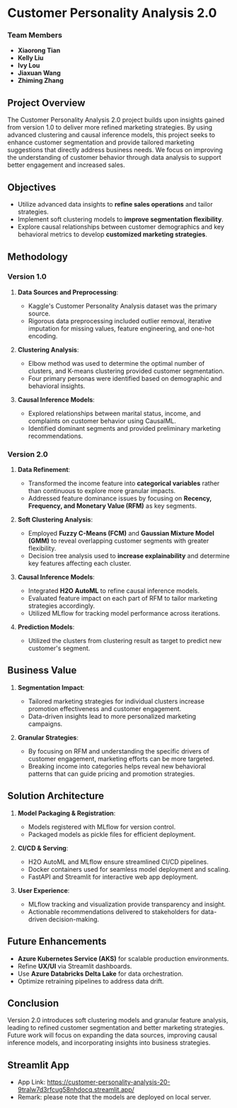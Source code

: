 # Customer Personality Analysis 2.0

### Team Members
- **Xiaorong Tian**
- **Kelly Liu**
- **Ivy Lou**
- **Jiaxuan Wang**
- **Zhiming Zhang**

## Project Overview
The Customer Personality Analysis 2.0 project builds upon insights gained from version 1.0 to deliver more refined marketing strategies. By using advanced clustering and causal inference models, this project seeks to enhance customer segmentation and provide tailored marketing suggestions that directly address business needs. We focus on improving the understanding of customer behavior through data analysis to support better engagement and increased sales.

## Objectives
- Utilize advanced data insights to **refine sales operations** and tailor strategies.
- Implement soft clustering models to **improve segmentation flexibility**.
- Explore causal relationships between customer demographics and key behavioral metrics to develop **customized marketing strategies**.

## Methodology
### Version 1.0
1. **Data Sources and Preprocessing**: 
   - Kaggle's Customer Personality Analysis dataset was the primary source.
   - Rigorous data preprocessing included outlier removal, iterative imputation for missing values, feature engineering, and one-hot encoding.

2. **Clustering Analysis**:
   - Elbow method was used to determine the optimal number of clusters, and K-means clustering provided customer segmentation.
   - Four primary personas were identified based on demographic and behavioral insights.

3. **Causal Inference Models**:
   - Explored relationships between marital status, income, and complaints on customer behavior using CausalML.
   - Identified dominant segments and provided preliminary marketing recommendations.

### Version 2.0
1. **Data Refinement**:
   - Transformed the income feature into **categorical variables** rather than continuous to explore more granular impacts.
   - Addressed feature dominance issues by focusing on **Recency, Frequency, and Monetary Value (RFM)** as key segments.

2. **Soft Clustering Analysis**:
   - Employed **Fuzzy C-Means (FCM)** and **Gaussian Mixture Model (GMM)** to reveal overlapping customer segments with greater flexibility.
   - Decision tree analysis used to **increase explainability** and determine key features affecting each cluster.

3. **Causal Inference Models**:
   - Integrated **H2O AutoML** to refine causal inference models.
   - Evaluated feature impact on each part of RFM to tailor marketing strategies accordingly.
   - Utilized MLflow for tracking model performance across iterations.

3. **Prediction Models**:
   - Utilized the clusters from clustering result as target to predict new customer's segment.

## Business Value
1. **Segmentation Impact**:
   - Tailored marketing strategies for individual clusters increase promotion effectiveness and customer engagement.
   - Data-driven insights lead to more personalized marketing campaigns.

2. **Granular Strategies**:
   - By focusing on RFM and understanding the specific drivers of customer engagement, marketing efforts can be more targeted.
   - Breaking income into categories helps reveal new behavioral patterns that can guide pricing and promotion strategies.

## Solution Architecture
1. **Model Packaging & Registration**:
   - Models registered with MLflow for version control.
   - Packaged models as pickle files for efficient deployment.

2. **CI/CD & Serving**:
   - H2O AutoML and MLflow ensure streamlined CI/CD pipelines.
   - Docker containers used for seamless model deployment and scaling.
   - FastAPI and Streamlit for interactive web app deployment.

3. **User Experience**:
   - MLflow tracking and visualization provide transparency and insight.
   - Actionable recommendations delivered to stakeholders for data-driven decision-making.

## Future Enhancements
- **Azure Kubernetes Service (AKS)** for scalable production environments.
- Refine **UX/UI** via Streamlit dashboards.
- Use **Azure Databricks Delta Lake** for data orchestration.
- Optimize retraining pipelines to address data drift.

## Conclusion
Version 2.0 introduces soft clustering models and granular feature analysis, leading to refined customer segmentation and better marketing strategies. Future work will focus on expanding the data sources, improving causal inference models, and incorporating insights into business strategies.

## Streamlit App
- App Link: https://customer-personality-analysis-20-9tralw7d3rfcug58nhdocq.streamlit.app/
- Remark: please note that the models are deployed on local server.